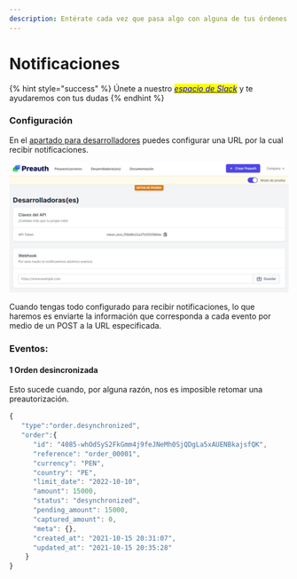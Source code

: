 ```yaml
---
description: Entérate cada vez que pasa algo con alguna de tus órdenes.
---
```


# Notificaciones

{% hint style="success" %}
Únete a nuestro [_<mark style="color:blue;">espacio de Slack</mark>_](https://join.slack.com/t/preauth-soporte/shared\_invite/zt-18pzujyy8-F6cZBsHmZ\_5OZFd16fnnWw) y te ayudaremos con tus dudas
{% endhint %}

### Configuración

En el [apartado para desarrolladores](https://dashboard.preauth.io/panel/devs) puedes configurar una URL por la cual recibir notificaciones.

![](.gitbook/assets/webhook.png)

Cuando tengas todo configurado para recibir notificaciones, lo que haremos es enviarte la información que corresponda a cada evento por medio de un POST a la URL especificada.

### Eventos:

#### 1 Orden desincronizada

Esto sucede cuando, por alguna razón, nos es imposible retomar una preautorización.

```javascript
{
   "type":"order.desynchronized",
   "order":{
      "id": "4085-whOdSyS2FkGmm4j9feJNeMh0SjQDgLa5xAUENBkajsfQK",
      "reference": "order_00001",
      "currency": "PEN",
      "country": "PE",
      "limit_date": "2022-10-10",
      "amount": 15000,
      "status": "desynchronized",
      "pending_amount": 15000,
      "captured_amount": 0,
      "meta": {},
      "created_at": "2021-10-15 20:31:07",
      "updated_at": "2021-10-15 20:35:28"
    }
}
```
